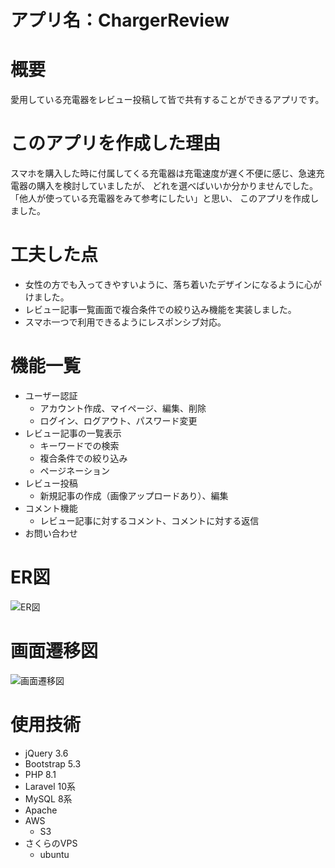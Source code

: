 # アプリ名：ChargerReview

# 概要
愛用している充電器をレビュー投稿して皆で共有することができるアプリです。

# このアプリを作成した理由
スマホを購入した時に付属してくる充電器は充電速度が遅く不便に感じ、急速充電器の購入を検討していましたが、
どれを選べばいいか分かりませんでした。「他人が使っている充電器をみて参考にしたい」と思い、
このアプリを作成しました。

# 工夫した点
- 女性の方でも入ってきやすいように、落ち着いたデザインになるように心がけました。
- レビュー記事一覧画面で複合条件での絞り込み機能を実装しました。
- スマホ一つで利用できるようにレスポンシブ対応。
  
# 機能一覧
- ユーザー認証
    - アカウント作成、マイページ、編集、削除 
    - ログイン、ログアウト、パスワード変更
- レビュー記事の一覧表示
    - キーワードでの検索
    - 複合条件での絞り込み
    - ページネーション 
- レビュー投稿
    - 新規記事の作成（画像アップロードあり）、編集
- コメント機能
    - レビュー記事に対するコメント、コメントに対する返信
- お問い合わせ

# ER図
![ER図](https://github.com/masa-png/charger-review-app/assets/97292904/1f0ed1e0-6285-4709-9813-ffb9d1277b1a)

# 画面遷移図
![画面遷移図](https://github.com/masa-png/charger-review-app/assets/97292904/335d3b58-3ae5-46e0-b773-2985616fd453)

# 使用技術
- jQuery 3.6
- Bootstrap 5.3
- PHP 8.1
- Laravel 10系
- MySQL 8系
- Apache
- AWS
   - S3
- さくらのVPS
   - ubuntu 
